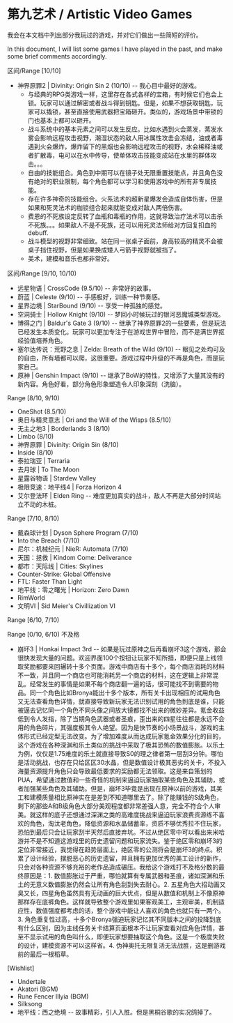 第九艺术 / Artistic Video Games
===

我会在本文档中列出部分我玩过的游戏，并对它们做出一些简短的评价。

In this document, I will list some games I have played in the past, and make
some brief comments accordingly.

区间/Range [10/10]

* 神界原罪2 | Divinity: Origin Sin 2 (10/10) -- 我心目中最好的游戏。
  + 与经典的RPG类游戏一样，这里存在各式各样的宝箱，有时候它们也会上锁。玩家可以通过解密或者战斗得到钥匙。但是，如果不想获取钥匙，玩家可以撬锁，甚至直接使用武器把宝箱砸开。类似的，游戏场景中带锁的门也基本上都可以砸开。
  + 战斗系统中的基本元素之间可以发生反应。比如水遇到火会蒸发，蒸发水雾会影响远程攻击视野，潮湿状态的敌人用冰属性攻击会冻结，油或者毒遇到火会爆炸，爆炸留下的黑烟也会影响远程攻击的视野，水会稀释油或者扩散毒，电可以在水中传导，使单体攻击技能变成站在水里的群体攻击。。。
  + 自由的技能组合。角色到中期可以在镜子处无限重置技能点，并且角色没有绝对的职业限制，每个角色都可以学习和使用游戏中的所有非专属技能。
  + 存在许多神奇的技能组合。火系法术的超新星爆发会造成自体伤害，但是如果和死灵法术的枷锁组合起来就能变成对敌人两倍伤害。
  + 费恩的不死族设定反转了血瓶和毒瓶的作用，这就导致治疗法术可以击杀不死族。。。如果敌人不是不死族，还可以用死灵法师给对方回复扣血的debuff.
  + 战斗模型的视野非常细致。站在同一张桌子面前，身高较高的精灵不会被桌子挡住视野，但是如果换成矮人弓箭手视野就被挡了。
  + 美术，建模和音乐也都非常好。

区间/Range [9/10, 10/10)

* 远星物语 | CrossCode (9.5/10) -- 非常好的故事。
* 蔚蓝 | Celeste (9/10) -- 手感极好，训练一种节奏感。
* 星界边境 | StarBound (9/10) -- 享受一种孤独的感觉。
* 空洞骑士 | Hollow Knight (9/10) -- 梦回小时候玩过的银河恶魔城类型游戏。
* 博得之门 | Baldur's Gate 3 (9/10) -- 继承了神界原罪2的一些要素，但是玩法已经发生本质变化。玩家可以更加专注于在游戏世界中冒险，而不是满世界抠经验值培养角色。
* 塞尔达传说：荒野之息 | Zelda: Breath of the Wild (9/10) -- 眼见之处均可及的自由，所有墙都可以爬，这很重要。游戏过程中升级的不再是角色，而是玩家自己。
* 原神 | Genshin Impact (9/10) -- 继承了BoW的特性，又增添了大量其没有的新内容。角色好看，部分角色形象塑造令人印象深刻（洗脑）。

Range [8/10, 9/10)

* OneShot (8.5/10)
* 奥日与精灵意志 | Ori and the Will of the Wisps (8.5/10)
* 无主之地3 | Borderlands 3 (8/10)
* Limbo (8/10)
* 神界原罪 | Divinity: Origin Sin (8/10)
* Inside (8/10)
* 泰拉瑞亚 | Terraria
* 去月球 | To The Moon
* 星露谷物语 | Stardew Valley
* 极限竞速：地平线4 | Forza Horizon 4
* 艾尔登法环 | Elden Ring -- 难度更加真实的战斗，敌人不再是大部分时间站立不动的木桩。

Range [7/10, 8/10)

* 戴森球计划 | Dyson Sphere Program (7/10)
* Into the Breach (7/10)
* 尼尔：机械纪元 | NieR: Automata (7/10)
* 天国：拯救 | Kindom Come: Deliverance
* 都市：天际线 | Cities: Skylines
* Counter-Strike: Global Offensive
* FTL: Faster Than Light
* 地平线：零之曙光 | Horizon: Zero Dawn
* RimWorld
* 文明VI | Sid Meier's Civillization VI

Range [6/10, 7/10)

Range [0/10, 6/10) 不及格

* 崩坏3 | Honkai Impact 3rd -- 如果是玩过原神之后再看崩坏3这个游戏，那会很快发现大量的问题。欢迎界面100个按钮让玩家不知所措，即便只是上线领取奖励都要来回辗转十多个页面。游戏中商店有十多个，每个商店消耗的材料不一致，并且同一个商店也可能消耗另一个商店的材料，这在逻辑上非常混乱。经常发生的事情是如果不每个商店翻一遍的话，很可能找不到需要的物品。同一个角色比如Bronya能出十多个版本，所有关卡出现相应的试用角色又无法查看角色详情，就直接导致新玩家无法识别试用的角色到底是谁，只能被逼去记忆同一个角色不同头像之间放大镜都找不出来的微妙差异。氪金收益低到令人发指，除了当期角色武器或者圣痕，歪出来的四星往往都是永远不会用的角色碎片，其强度极其令人绝望。因为是快节奏的小场景战斗，游戏的主体形式已经定型无法改变。为了增加难度从而达成玩家氪金效果分化的目的，这个游戏在各种深渊和乐土类似的挑战中采取了极其恐怖的数值膨胀。以乐土为例，仅仅是1.75难度的乐土就直接导致S0的理之律者第一层刮3分钟。哪怕是活动挑战，也存在只给区区30水晶，但是数值设计极其恶劣的关卡，不投入海量资源提升角色只会导致最低要求的奖励都无法领取。这是来自策划的PUA，希望通过数值和一些奇怪的机制来逼迫玩家抽取某些角色及其辅助，或者加强某些角色及其辅助。但是，崩坏3毕竟是出现在原神以前的游戏，其美工和建模质量相比原神实在是差到不知道哪里去了。除了能赚钱的S级角色，剩下的那些A和B级角色大部分美观程度都非常差强人意，完全不符合个人审美。就这样的底子还想通过深渊之类的高难度挑战来逼迫玩家浪费资源练不喜欢的角色，淘汰老角色，降低资源和水晶储蓄率，资质不够优秀拉不住玩家，恐怕到最后只会让玩家刮半天然后直接弃坑。不过从绝区零中可以看出来米哈游并不是不知道这游戏里的历史遗留问题和玩家流失。鉴于绝区零和崩坏3的定位非常接近，我觉得在趋势层面上，绝区零的公测将会是崩坏3的终点。积累了设计经验，摆脱恶心的历史遗留，并且拥有更加优秀的美工设计的新作，只会对各种资源不够充裕的老作品造成碾压。我给这个游戏打不及格分数的最终原因是：1. 数值膨胀过于严重，哪怕就算有专属武器和圣痕，诸如深渊和乐土的无意义数值膨胀仍然会让所有角色刮到失去耐心。2. 五星角色大招动画又臭又长，四星角色虽然具有无动画的巨大优点，但是从数值和机制上不像原神那样存在底裤角色。这样就导致整个游戏里如果客观美工，主观审美，机制适应性，数值强度都考虑的话，整个游戏中能让人喜欢的角色也就只有一两个。3. 角色重复性过高，十多个Bronya强迫玩家记忆其不同版本之间的投降到底有什么区别，因为主线任务关卡结算页面根本不让玩家查看对应角色详情，甚至不显示试用的角色叫什么，即便玩家想要抽取这个角色。这是一个极度失败的设计，建模资源不可以这样省。4. 伪神奥托无限复活无法战胜，这是删游戏前的最后一根稻草。

[Wishlist]

* Undertale
* Akatori (BGM)
* Rune Fencer Illyia (BGM)
* Silksong
* 地平线：西之绝境 -- 故事精彩，引人入胜。但是黑桐谷歌的实况鸽掉了。
